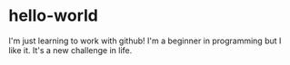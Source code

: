 # hello-world
I'm just learning to work with github!
I'm a beginner in programming but I like it.
It's a new challenge in life. 
